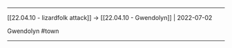 ***



[[22.04.10 - lizardfolk attack]] -> [[22.04.10 - Gwendolyn]] | 2022-07-02



Gwendolyn #town



***